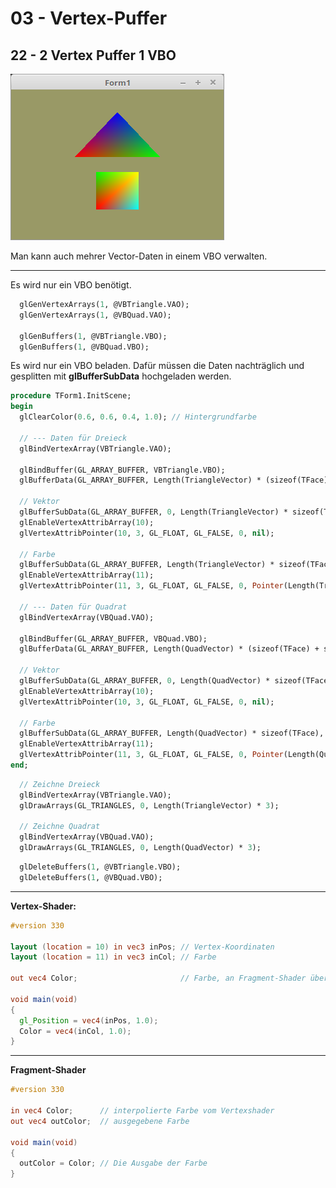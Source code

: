 # 03 - Vertex-Puffer
## 22 - 2 Vertex Puffer 1 VBO

![image.png](image.png)

Man kann auch mehrer Vector-Daten in einem VBO verwalten.

---
Es wird nur ein VBO benötigt.

```pascal
  glGenVertexArrays(1, @VBTriangle.VAO);
  glGenVertexArrays(1, @VBQuad.VAO);

  glGenBuffers(1, @VBTriangle.VBO);
  glGenBuffers(1, @VBQuad.VBO);
```

Es wird nur ein VBO beladen.
Dafür müssen die Daten nachträglich und gesplitten mit **glBufferSubData** hochgeladen werden.

```pascal
procedure TForm1.InitScene;
begin
  glClearColor(0.6, 0.6, 0.4, 1.0); // Hintergrundfarbe

  // --- Daten für Dreieck
  glBindVertexArray(VBTriangle.VAO);

  glBindBuffer(GL_ARRAY_BUFFER, VBTriangle.VBO);
  glBufferData(GL_ARRAY_BUFFER, Length(TriangleVector) * (sizeof(TFace) + sizeof(TFace)), nil, GL_DYNAMIC_DRAW);

  // Vektor
  glBufferSubData(GL_ARRAY_BUFFER, 0, Length(TriangleVector) * sizeof(TFace), PFace(TriangleVector));
  glEnableVertexAttribArray(10);
  glVertexAttribPointer(10, 3, GL_FLOAT, GL_FALSE, 0, nil);

  // Farbe
  glBufferSubData(GL_ARRAY_BUFFER, Length(TriangleVector) * sizeof(TFace), Length(TriangleColor) * sizeof(TFace), PFace(TriangleColor));
  glEnableVertexAttribArray(11);
  glVertexAttribPointer(11, 3, GL_FLOAT, GL_FALSE, 0, Pointer(Length(TriangleVector) * sizeof(TFace)));

  // --- Daten für Quadrat
  glBindVertexArray(VBQuad.VAO);

  glBindBuffer(GL_ARRAY_BUFFER, VBQuad.VBO);
  glBufferData(GL_ARRAY_BUFFER, Length(QuadVector) * (sizeof(TFace) + sizeof(TFace)), nil, GL_DYNAMIC_DRAW);

  // Vektor
  glBufferSubData(GL_ARRAY_BUFFER, 0, Length(QuadVector) * sizeof(TFace), PFace(QuadVector));
  glEnableVertexAttribArray(10);
  glVertexAttribPointer(10, 3, GL_FLOAT, GL_FALSE, 0, nil);

  // Farbe
  glBufferSubData(GL_ARRAY_BUFFER, Length(QuadVector) * sizeof(TFace), Length(QuadColor) * sizeof(TFace), PFace(QuadColor));
  glEnableVertexAttribArray(11);
  glVertexAttribPointer(11, 3, GL_FLOAT, GL_FALSE, 0, Pointer(Length(QuadVector) * sizeof(TFace)));
end;
```


```pascal
  // Zeichne Dreieck
  glBindVertexArray(VBTriangle.VAO);
  glDrawArrays(GL_TRIANGLES, 0, Length(TriangleVector) * 3);

  // Zeichne Quadrat
  glBindVertexArray(VBQuad.VAO);
  glDrawArrays(GL_TRIANGLES, 0, Length(QuadVector) * 3);
```


```pascal
  glDeleteBuffers(1, @VBTriangle.VBO);
  glDeleteBuffers(1, @VBQuad.VBO);
```


---
**Vertex-Shader:**

```glsl
#version 330

layout (location = 10) in vec3 inPos; // Vertex-Koordinaten
layout (location = 11) in vec3 inCol; // Farbe

out vec4 Color;                       // Farbe, an Fragment-Shader übergeben

void main(void)
{
  gl_Position = vec4(inPos, 1.0);
  Color = vec4(inCol, 1.0);
}

```


---
**Fragment-Shader**

```glsl
#version 330

in vec4 Color;      // interpolierte Farbe vom Vertexshader
out vec4 outColor;  // ausgegebene Farbe

void main(void)
{
  outColor = Color; // Die Ausgabe der Farbe
}

```


